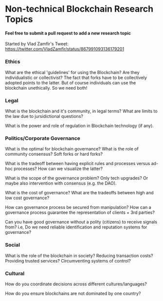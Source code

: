 # Non-technical Blockchain Research Topics
#### Feel free to submit a pull request to add a new research topic
Started by Vlad Zamfir's Tweet: https://twitter.com/VladZamfir/status/867991093136179201

### Ethics
What are the ethical 'guidelines' for using the Blockchain? Are they individualistic or collectivist?
The fact that forks have to be collectively adopted points to the latter. But of course individuals can use the blockchain unethically. So we need both!

### Legal
What is the blockchain and it's community, in legal terms? What are limits to the law due to jursidictional questions?

What is the power and role of regulation in Blockchain technology (if any).

### Politics/Corporate Governance
What is the optimal for blockchain governance? What is the role of community consensus? Soft forks or hard forks?

What is the tradeoff between having explicit rules and processes versus ad-hoc processes? How can we visualize the latter?

What is the scope of the governance problem? Only tech upgrades? Or maybe also intervention with consensus (e.g. the DAO).

What is the cost of governance? What are the tradeoffs between high and low cost governance?

How can governance process be secured from manipulation? How can a governance process guarantee the representation of clients + 3rd parties?

Can you have good governance without a polity (citizens) to receive signals from? i.e, Do we need reliable identification and reputation systems for governance?

### Social
What is the role of the blockchain in society? Reducing transaction costs? Providing trusted services? Circumventing systems of control?

### Cultural
How do you coordinate decisions across different cultures/languages? 

How do you ensure blockchains are not dominated by one country?
